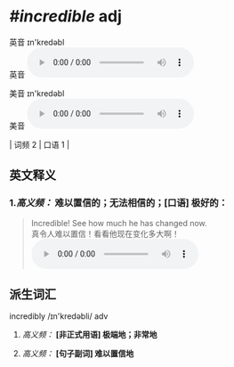 # ***\#incredible*** adj
英音 ɪn'kredəbl  
英音
<audio src="./media/incredible-B.aac" controls="controls"></audio>

美音 ɪn'kredəbl  
美音
<audio src="./media/incredible.aac" controls="controls"></audio>



| 词频 2 | 口语 1 |  

英文释义
---
### 1.*高义频：* **难以置信的；无法相信的；[口语] 极好的：**  

 > Incredible! See how much he has changed now.  
 > 真令人难以置信！看看他现在变化多大啊！    
<audio src="./media/incredible-1.aac" controls="controls"></audio>


派生词汇
---
incredibly /ɪn'kredəbli/ adv   
1. *高义频：* **[非正式用语] 极端地；非常地**  

2. *高义频：* **[句子副词] 难以置信地**  


